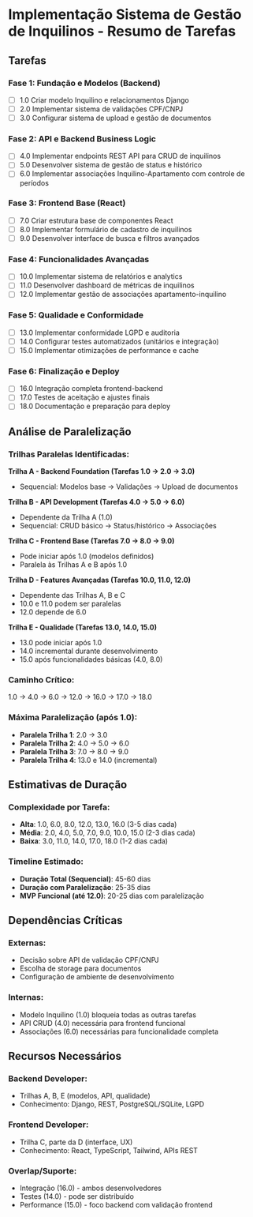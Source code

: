 # Implementação Sistema de Gestão de Inquilinos - Resumo de Tarefas

## Tarefas

### Fase 1: Fundação e Modelos (Backend)
- [ ] 1.0 Criar modelo Inquilino e relacionamentos Django
- [ ] 2.0 Implementar sistema de validações CPF/CNPJ
- [ ] 3.0 Configurar sistema de upload e gestão de documentos

### Fase 2: API e Backend Business Logic
- [ ] 4.0 Implementar endpoints REST API para CRUD de inquilinos
- [ ] 5.0 Desenvolver sistema de gestão de status e histórico
- [ ] 6.0 Implementar associações Inquilino-Apartamento com controle de períodos

### Fase 3: Frontend Base (React)
- [ ] 7.0 Criar estrutura base de componentes React
- [ ] 8.0 Implementar formulário de cadastro de inquilinos
- [ ] 9.0 Desenvolver interface de busca e filtros avançados

### Fase 4: Funcionalidades Avançadas
- [ ] 10.0 Implementar sistema de relatórios e analytics
- [ ] 11.0 Desenvolver dashboard de métricas de inquilinos
- [ ] 12.0 Implementar gestão de associações apartamento-inquilino

### Fase 5: Qualidade e Conformidade
- [ ] 13.0 Implementar conformidade LGPD e auditoria
- [ ] 14.0 Configurar testes automatizados (unitários e integração)
- [ ] 15.0 Implementar otimizações de performance e cache

### Fase 6: Finalização e Deploy
- [ ] 16.0 Integração completa frontend-backend
- [ ] 17.0 Testes de aceitação e ajustes finais
- [ ] 18.0 Documentação e preparação para deploy

## Análise de Paralelização

### Trilhas Paralelas Identificadas:

**Trilha A - Backend Foundation (Tarefas 1.0 → 2.0 → 3.0)**
- Sequencial: Modelos base → Validações → Upload de documentos

**Trilha B - API Development (Tarefas 4.0 → 5.0 → 6.0)**
- Dependente da Trilha A (1.0)
- Sequencial: CRUD básico → Status/histórico → Associações

**Trilha C - Frontend Base (Tarefas 7.0 → 8.0 → 9.0)**
- Pode iniciar após 1.0 (modelos definidos)
- Paralela às Trilhas A e B após 1.0

**Trilha D - Features Avançadas (Tarefas 10.0, 11.0, 12.0)**
- Dependente das Trilhas A, B e C
- 10.0 e 11.0 podem ser paralelas
- 12.0 depende de 6.0

**Trilha E - Qualidade (Tarefas 13.0, 14.0, 15.0)**
- 13.0 pode iniciar após 1.0
- 14.0 incremental durante desenvolvimento
- 15.0 após funcionalidades básicas (4.0, 8.0)

### Caminho Crítico:
1.0 → 4.0 → 6.0 → 12.0 → 16.0 → 17.0 → 18.0

### Máxima Paralelização (após 1.0):
- **Paralela Trilha 1**: 2.0 → 3.0
- **Paralela Trilha 2**: 4.0 → 5.0 → 6.0
- **Paralela Trilha 3**: 7.0 → 8.0 → 9.0
- **Paralela Trilha 4**: 13.0 e 14.0 (incremental)

## Estimativas de Duração

### Complexidade por Tarefa:
- **Alta**: 1.0, 6.0, 8.0, 12.0, 13.0, 16.0 (3-5 dias cada)
- **Média**: 2.0, 4.0, 5.0, 7.0, 9.0, 10.0, 15.0 (2-3 dias cada)
- **Baixa**: 3.0, 11.0, 14.0, 17.0, 18.0 (1-2 dias cada)

### Timeline Estimado:
- **Duração Total (Sequencial)**: 45-60 dias
- **Duração com Paralelização**: 25-35 dias
- **MVP Funcional (até 12.0)**: 20-25 dias com paralelização

## Dependências Críticas

### Externas:
- Decisão sobre API de validação CPF/CNPJ
- Escolha de storage para documentos
- Configuração de ambiente de desenvolvimento

### Internas:
- Modelo Inquilino (1.0) bloqueia todas as outras tarefas
- API CRUD (4.0) necessária para frontend funcional
- Associações (6.0) necessárias para funcionalidade completa

## Recursos Necessários

### Backend Developer:
- Trilhas A, B, E (modelos, API, qualidade)
- Conhecimento: Django, REST, PostgreSQL/SQLite, LGPD

### Frontend Developer:
- Trilha C, parte da D (interface, UX)
- Conhecimento: React, TypeScript, Tailwind, APIs REST

### Overlap/Suporte:
- Integração (16.0) - ambos desenvolvedores
- Testes (14.0) - pode ser distribuído
- Performance (15.0) - foco backend com validação frontend